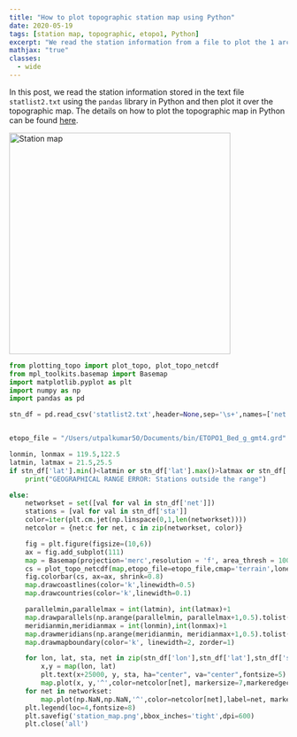 ```yaml
---
title: "How to plot topographic station map using Python"
date: 2020-05-19
tags: [station map, topographic, etopo1, Python]
excerpt: "We read the station information from a file to plot the 1 arc-minute relief map"
mathjax: "true"
classes:
  - wide
---
```

In this post, we read the station information stored in the text file `statlist2.txt` using the `pandas` library in Python and then plot it over the topographic map. The details on how to plot the topographic map in Python can be found [here](/topographic-map-in-python/).

<img src="https://raw.githubusercontent.com/earthinversion/figures-earthinversion-page/master/station_map.png" width="400" alt="Station map">


``` python
from plotting_topo import plot_topo, plot_topo_netcdf
from mpl_toolkits.basemap import Basemap
import matplotlib.pyplot as plt
import numpy as np
import pandas as pd

stn_df = pd.read_csv('statlist2.txt',header=None,sep='\s+',names=['net','sta','lat','lon','ele'])


etopo_file = "/Users/utpalkumar50/Documents/bin/ETOPO1_Bed_g_gmt4.grd"

lonmin, lonmax = 119.5,122.5
latmin, latmax = 21.5,25.5
if stn_df['lat'].min()<latmin or stn_df['lat'].max()>latmax or stn_df['lon'].min()<lonmin or stn_df['lon'].max()>lonmax:
    print("GEOGRAPHICAL RANGE ERROR: Stations outside the range")

else:
    networkset = set([val for val in stn_df['net']])
    stations = [val for val in stn_df['sta']]
    color=iter(plt.cm.jet(np.linspace(0,1,len(networkset))))
    netcolor = {net:c for net, c in zip(networkset, color)}

    fig = plt.figure(figsize=(10,6))
    ax = fig.add_subplot(111)
    map = Basemap(projection='merc',resolution = 'f', area_thresh = 10000., llcrnrlon=lonmin, llcrnrlat=latmin,urcrnrlon=lonmax, urcrnrlat=latmax)
    cs = plot_topo_netcdf(map,etopo_file=etopo_file,cmap='terrain',lonextent=(lonmin, lonmax),latextent=(latmin, latmax),zorder=2)
    fig.colorbar(cs, ax=ax, shrink=0.8)
    map.drawcoastlines(color='k',linewidth=0.5)
    map.drawcountries(color='k',linewidth=0.1)

    parallelmin,parallelmax = int(latmin), int(latmax)+1
    map.drawparallels(np.arange(parallelmin, parallelmax+1,0.5).tolist(),labels=[1,0,0,0],linewidth=0,fontsize=6)
    meridianmin,meridianmax = int(lonmin),int(lonmax)+1
    map.drawmeridians(np.arange(meridianmin, meridianmax+1,0.5).tolist(),labels=[0,0,0,1],linewidth=0,fontsize=6)
    map.drawmapboundary(color='k', linewidth=2, zorder=1)

    for lon, lat, sta, net in zip(stn_df['lon'],stn_df['lat'],stn_df['sta'],stn_df['net']):
        x,y = map(lon, lat)
        plt.text(x+25000, y, sta, ha="center", va="center",fontsize=5)
        map.plot(x, y,'^',color=netcolor[net], markersize=7,markeredgecolor='k',linewidth=0.1,markeredgewidth=0.1)
    for net in networkset:
        map.plot(np.NaN,np.NaN,'^',color=netcolor[net],label=net, markersize=7,markeredgecolor='k',linewidth=0.1,markeredgewidth=0.1)
    plt.legend(loc=4,fontsize=8)
    plt.savefig('station_map.png',bbox_inches='tight',dpi=600)
    plt.close('all')
```